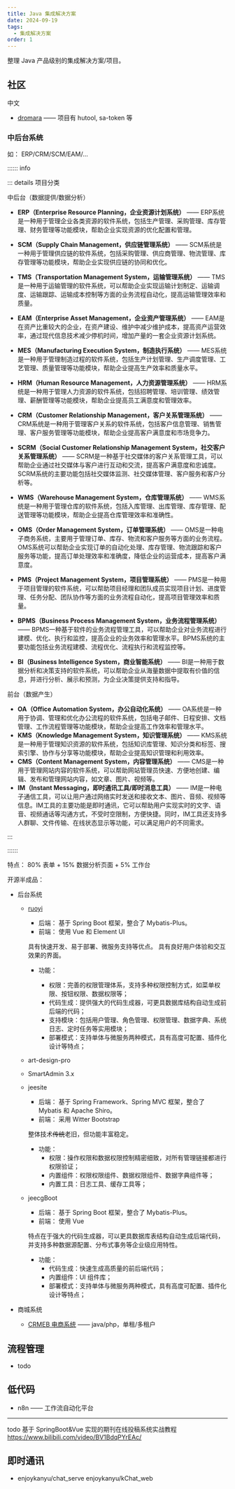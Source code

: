 ```yaml
---
title: Java 集成解决方案
date: 2024-09-19
tags:
  - 集成解决方案
order: 1
---
```


整理 Java 产品级别的集成解决方案/项目。

## 社区

中文

- [dromara](https://github.com/dromara) —— 项目有 hutool, sa-token 等

### 中后台系统

如： ERP/CRM/SCM/EAM/...

:::::: info

::: details 项目分类

中后台（数据提供/数据分析）

- **ERP（Enterprise Resource Planning，企业资源计划系统）** —— ERP系统是一种用于管理企业各类资源的软件系统，包括生产管理、采购管理、库存管理、财务管理等功能模块，帮助企业实现资源的优化配置和管理。
- **SCM（Supply Chain Management，供应链管理系统）** —— SCM系统是一种用于管理供应链的软件系统，包括采购管理、供应商管理、物流管理、库存管理等功能模块，帮助企业实现供应链的协同和优化。
- **TMS（Transportation Management System，运输管理系统）** —— TMS是一种用于运输管理的软件系统，可以帮助企业实现运输计划制定、运输调度、运输跟踪、运输成本控制等方面的业务流程自动化，提高运输管理效率和质量。
- **EAM（Enterprise Asset Management，企业资产管理系统）** —— EAM是在资产比重较大的企业，在资产建设、维护中减少维护成本，提高资产运营效率，通过现代信息技术减少停机时间，增加产量的一套企业资源计划系统。
- **MES（Manufacturing Execution System，制造执行系统）** —— MES系统是一种用于管理制造过程的软件系统，包括生产计划管理、生产调度管理、工艺管理、质量管理等功能模块，帮助企业提高生产效率和质量水平。
- **HRM（Human Resource Management，人力资源管理系统）** —— HRM系统是一种用于管理人力资源的软件系统，包括招聘管理、培训管理、绩效管理、薪酬管理等功能模块，帮助企业提高员工满意度和管理效率。
- **CRM（Customer Relationship Management，客户关系管理系统）** —— CRM系统是一种用于管理客户关系的软件系统，包括客户信息管理、销售管理、客户服务管理等功能模块，帮助企业提高客户满意度和市场竞争力。
- **SCRM（Social Customer Relationship Management System，社交客户关系管理系统）** —— SCRM是一种基于社交媒体的客户关系管理工具，可以帮助企业通过社交媒体与客户进行互动和交流，提高客户满意度和忠诚度。SCRM系统的主要功能包括社交媒体监测、社交媒体管理、客户服务和客户分析等。
- **WMS（Warehouse Management System，仓库管理系统）** —— WMS系统是一种用于管理仓库的软件系统，包括入库管理、出库管理、库存管理、配送管理等功能模块，帮助企业提高仓库管理效率和准确性。
- **OMS（Order Management System，订单管理系统）** —— OMS是一种电子商务系统，主要用于管理订单、库存、物流和客户服务等方面的业务流程。OMS系统可以帮助企业实现订单的自动化处理、库存管理、物流跟踪和客户服务等功能，提高订单处理效率和准确度，降低企业的运营成本，提高客户满意度。
- **PMS（Project Management System，项目管理系统）** —— PMS是一种用于项目管理的软件系统，可以帮助项目经理和团队成员实现项目计划、进度管理、任务分配、团队协作等方面的业务流程自动化，提高项目管理效率和质量。

- **BPMS（Business Process Management System，业务流程管理系统）** —— BPMS一种基于软件的业务流程管理工具，可以帮助企业对业务流程进行建模、优化、执行和监控，提高企业的业务效率和管理水平。BPMS系统的主要功能包括业务流程建模、流程优化、流程执行和流程监控等。
- **BI（Business Intelligence System，商业智能系统）** —— BI是一种用于数据分析和决策支持的软件系统，可以帮助企业从海量数据中提取有价值的信息，并进行分析、展示和预测，为企业决策提供支持和指导。

前台（数据产生）

- **OA（Office Automation System，办公自动化系统）** —— OA系统是一种用于协调、管理和优化办公流程的软件系统，包括电子邮件、日程安排、文档管理、工作流程管理等功能模块，帮助企业提高工作效率和管理水平。
- **KMS（Knowledge Management System，知识管理系统）** —— KMS系统是一种用于管理知识资源的软件系统，包括知识库管理、知识分类和标签、搜索引擎、协作与分享等功能模块，帮助企业提高知识管理和利用效率。
- **CMS（Content Management System，内容管理系统）** —— CMS是一种用于管理网站内容的软件系统，可以帮助网站管理员快速、方便地创建、编辑、发布和管理网站内容，如文章、图片、视频等。
- **IM（Instant Messaging，即时通讯工具/即时消息工具）** —— IM是一种电子通信工具，可以让用户通过网络实时发送和接收文本、图片、音频、视频等信息。IM工具的主要功能是即时通讯，它可以帮助用户实现实时的文字、语音、视频通话等沟通方式，不受时空限制，方便快捷。同时，IM工具还支持多人群聊、文件传输、在线状态显示等功能，可以满足用户的不同需求。

:::

::::::

特点： 80% 表单 + 15% 数据分析页面 + 5% 工作台

开源半成品：

- 后台系统

  - [ruoyi](./ruoyi/README.md)

    - 后端： 基于 Spring Boot 框架，整合了 Mybatis-Plus。
    - 前端： 使用 Vue 和 Element UI

    具有快速开发、易于部署、微服务支持等优点。
    具有良好用户体验和交互效果的界面。

    - 功能：

      - 权限：完善的权限管理体系，支持多种权限控制方式，如菜单权限、按钮权限、数据权限等；
      - 代码生成：提供强大的代码生成器，可更具数据库结构自动生成前后端的代码；
      - 支持模块：包括用户管理、角色管理、权限管理、数据字典、系统日志、定时任务等实用模块；
      - 部署模式：支持单体与微服务两种模式，具有高度可配置、插件化设计等特点；

  - art-design-pro
  - SmartAdmin 3.x

  - jeesite

    - 后端： 基于 Spring Framework、Spring MVC 框架，整合了 Mybatis 和 Apache Shiro。
    - 前端： 采用 Witter Bootstrap

    整体技术~~传统~~老旧，但功能丰富稳定。

    - 功能：
      - 权限：操作权限和数据权限控制精密细致，对所有管理链接都进行权限验证；
      - 内置组件：权限权限组件、数据权限组件、数据字典组件等；
      - 内置工具：日志工具、缓存工具等；

  - jeecgBoot

    - 后端： 基于 Spring Boot 框架，整合了 Mybatis-Plus。
    - 前端： 使用 Vue

    特点在于强大的代码生成器，可以更具数据库表结构自动生成后端代码，并支持多种数据源配置、分布式事务等企业级应用特性。

    - 功能：
      - 代码生成：快速生成高质量的前后端代码；
      - 内置组件：UI 组件库；
      - 部署模式：支持单体与微服务两种模式，具有高度可配置、插件化设计等特点；

- 商城系统

  - [CRMEB 电商系统](./CRMEB/README.md) —— java/php，单租/多租户

## 流程管理

- todo

## 低代码

- n8n —— 工作流自动化平台

---

todo 基于 SpringBoot&Vue 实现的期刊在线投稿系统实战教程
https://www.bilibili.com/video/BV1BdqPYrEAc/

## 即时通讯

+ enjoykanyu/chat_serve
  enjoykanyu/kChat_web
